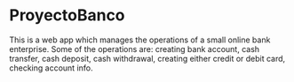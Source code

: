 # ProyectoBanco
This is a web app which manages the operations of a small online bank enterprise.
Some of the operations are: creating bank account, cash transfer, cash deposit, cash withdrawal, creating either credit or debit card, checking account info.
